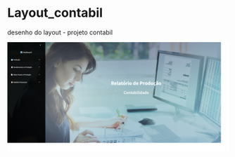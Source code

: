 # Layout_contabil
desenho do layout - projeto contabil



![Screenshot](https://raw.githubusercontent.com/olivierdenilson/Layout_contabil/main/capa.png)

